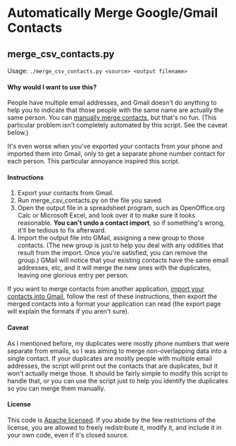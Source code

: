 Automatically Merge Google/Gmail Contacts
=========================================

merge_csv_contacts.py
---------------------

Usage: `./merge_csv_contacts.py <source> <output filename>`

#### Why would I want to use this?

People have multiple email addresses, and Gmail doesn't do anything to help you to indicate that those people with the same name are actually the same person. You can [manually merge contacts][1], but that's no fun. (This particular problem isn't completely automated by this script. See the caveat below.)

[1]: http://lifehacker.com/5150139/merge-multiple-emails-to-one-contact-in-gmail

It's even worse when you've exported your contacts from your phone and imported them into Gmail, only to get a separate phone number contact for each person. This particular annoyance inspired this script.

#### Instructions

1. Export your contacts from Gmail.
2. Run merge_csv_contacts.py on the file you saved.
3. Open the output file in a spreadsheet program, such as OpenOffice.org Calc or Microsoft Excel, and look over it to make sure it looks reasonable. **You can't undo a contact import**, so if something's wrong, it'll be tedious to fix afterward.
4. Import the output file into GMail, assigning a new group to those contacts. (The new group is just to help you deal with any oddities that result from the import. Once you're satisfied, you can remove the group.) GMail will notice that your existing contacts have the same email addresses, etc, and it will merge the new ones with the duplicates, leaving one glorious entry per person.

If you want to merge contacts from another application, [import your contacts into Gmail][2], follow the rest of these instructions, then export the merged contacts into a format your application can read (the export page will explain the formats if you aren't sure).

[2]: http://mail.google.com/support/bin/answer.py?answer=12118&cbid=-1qlxpodsfyozq&src=cb&lev=answer

#### Caveat

As I mentioned before, my duplicates were mostly phone numbers that were separate from emails, so I was aiming to merge non-overlapping data into a single contact. If your duplicates are mostly people with multiple email addresses, the script will print out the contacts that are duplicates, but it won't actually merge those. It should be fairly simple to modify this script to handle that, or you can use the script just to help you identify the duplicates so you can merge them manually.

#### License

This code is [Apache licensed][3]. If you abide by the few restrictions of the license, you are allowed to freely redistribute it, modify it, and include it in your own code, even if it's closed source.

[3]: http://www.apache.org/licenses/LICENSE-2.0
